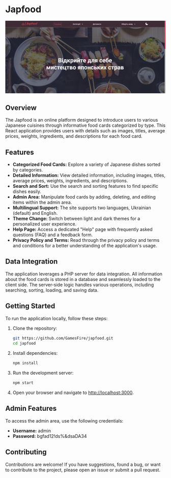 # Japfood

![Japfood](./src/assets/images/Japfood.png)

## Overview

The Japfood is an online platform designed to introduce users to various Japanese cuisines through informative food cards categorized by type. This React application provides users with details such as images, titles, average prices, weights, ingredients, and descriptions for each food card.

## Features

- **Categorized Food Cards:** Explore a variety of Japanese dishes sorted by categories.
- **Detailed Information:** View detailed information, including images, titles, average prices, weights, ingredients, and descriptions.
- **Search and Sort:** Use the search and sorting features to find specific dishes easily.
- **Admin Area:** Manipulate food cards by adding, deleting, and editing items within the admin area.
- **Multilingual Support:** The site supports two languages, Ukrainian (default) and English.
- **Theme Change:** Switch between light and dark themes for a personalized user experience.
- **Help Page:** Access a dedicated "Help" page with frequently asked questions (FAQ) and a feedback form.
- **Privacy Policy and Terms:** Read through the privacy policy and terms and conditions for a better understanding of the application's usage.

## Data Integration

The application leverages a PHP server for data integration. All information about the food cards is stored in a database and seamlessly loaded to the client side. The server-side logic handles various operations, including searching, sorting, loading, and saving data.

## Getting Started

To run the application locally, follow these steps:

1. Clone the repository:

   ```bash
   git https://github.com/GamesFire/japfood.git
   cd japfood
   ```

2. Install dependencies:

   ```bash
   npm install
   ```

3. Run the development server:

   ```bash
   npm start
   ```

4. Open your browser and navigate to [http://localhost:3000](http://localhost:3000).

## Admin Features

To access the admin area, use the following credentials:

- **Username:** admin
- **Password:** bgfad12!ds%&dsaDA34

## Contributing

Contributions are welcome! If you have suggestions, found a bug, or want to contribute to the project, please open an issue or submit a pull request.
